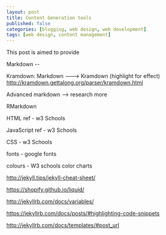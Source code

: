 ```yaml
---
layout: post
title: Content Generation tools
published: false
categories: [blogging, web design, web development]
tags: [web design, content management]
---
```


This post is aimed to provide 

Markdown --

Kramdown: Markdown ---> Kramdown (highlight for effect)
http://kramdown.gettalong.org/parser/kramdown.html

Advanced markdown --> research more

RMarkdown

HTML ref - w3 Schools

JavaScript ref - w3 Schools

CSS - w3 Schools

fonts - google fonts

colours - W3 schools color charts

http://jekyll.tips/jekyll-cheat-sheet/

https://shopify.github.io/liquid/

http://jekyllrb.com/docs/variables/

https://jekyllrb.com/docs/posts/#highlighting-code-snippets

http://jekyllrb.com/docs/templates/#post_url


